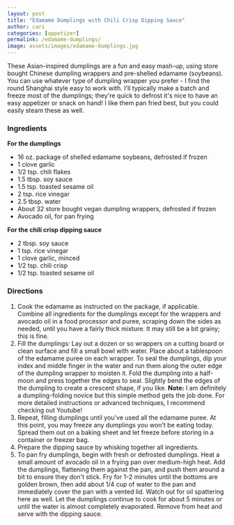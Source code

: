 ```yaml
---
layout: post
title: "Edamame Dumplings with Chili Crisp Dipping Sauce"
author: cari
categories: [appetizer]
permalink: /edamame-dumplings/
image: assets/images/edamame-dumplings.jpg
---
```


These Asian-inspired dumplings are a fun and easy mash-up, using store bought Chinese dumpling wrappers and pre-shelled edamame (soybeans). You can use whatever type of dumpling wrapper you prefer - I find the round Shanghai style easy to work with. I'll typically make a batch and freeze most of the dumplings; they're quick to defrost it's nice to have an easy appetizer or snack on hand! I like them pan fried best, but you could easily steam these as well.

<h3> Ingredients </h3>

**For the dumplings**
- 16 oz. package of shelled edamame soybeans, defrosted if frozen
- 1 clove garlic
- 1/2 tsp. chili flakes
- 1.5 tbsp. soy sauce
- 1.5 tsp. toasted sesame oil
- 2 tsp. rice vinegar
- 2.5 tbsp. water
- About 32 store bought vegan dumpling wrappers, defrosted if frozen
- Avocado oil, for pan frying

**For the chili crisp dipping sauce**
- 2 tbsp. soy sauce
- 1 tsp. rice vinegar
- 1 clove garlic, minced
- 1/2 tsp. chili crisp
- 1/2 tsp. toasted sesame oil

<h3> Directions </h3>

1. Cook the edamame as instructed on the package, if applicable. Combine all ingredients for the dumplings except for the wrappers and avocado oil in a food processor and puree, scraping down the sides as needed, until you have a fairly thick mixture. It may still be a bit grainy; this is fine.
2. Fill the dumplings: Lay out a dozen or so wrappers on a cutting board or clean surface and fill a small bowl with water. Place about a tablespoon of the edamame puree on each wrapper. To seal the dumplings, dip your index and middle finger in the water and run them along the outer edge of the dumpling wrapper to moisten it. Fold the dumpling into a half-moon and press together the edges to seal. Slightly bend the edges of the dumpling to create a crescent shape, if you like. **Note:** I am definitely a dumpling-folding novice but this simple method gets the job done. For more detailed instructions or advanced techniques, I recommend checking out Youtube!
3. Repeat, filling dumplings until you've used all the edamame puree. At this point, you may freeze any dumplings you won't be eating today. Spread them out on a baking sheet and let freeze before storing in a container or freezer bag.
4. Prepare the dipping sauce by whisking together all ingredients.
5. To pan fry dumplings, begin with fresh or defrosted dumplings. Heat a small amount of avocado oil in a frying pan over medium-high heat. Add the dumplings, flattening them against the pan, and push them around a bit to ensure they don't stick. Fry for 1-2 minutes until the bottoms are golden brown, then add about 1/4 cup of water to the pan and immediately cover the pan with a vented lid. Watch out for oil spattering here as well. Let the dumplings continue to cook for about 5 minutes or until the water is almost completely evaporated. Remove from heat and serve with the dipping sauce.